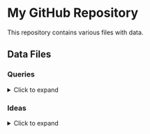 # My GitHub Repository

This repository contains various files with data.

## Data Files

### Queries

<details>
<summary>Click to expand</summary>

- [2-GetGuestConfigurationAssignmentsComplianceStatus.txt](https://github.com/ankkp/ARGQuery/blob/main/Queries/Queries/GuestConfiguration/2-GetGuestConfigurationAssignmentsComplianceStatus.txt)
- [1-GetGuestConfigurationAssignments.txt](https://github.com/ankkp/ARGQuery/blob/main/Queries/Queries/GuestConfiguration/1-GetGuestConfigurationAssignments.txt)
- [1-ComparePolicyResultswithMDCassesment](https://github.com/ankkp/ARGQuery/blob/main/Queries/Queries/MDC/Recommendations/1-ComparePolicyResultswithMDCassesment)
- [GetExtesions.txt](https://github.com/ankkp/ARGQuery/blob/main/Queries/Queries/VM/Extensions/GetExtesions.txt)
- [GetExtesions-bypublisher](https://github.com/ankkp/ARGQuery/blob/main/Queries/Queries/VM/Extensions/GetExtesions-bypublisher)
- [1-GetVmIdentityInfo.txt](https://github.com/ankkp/ARGQuery/blob/main/Queries/Queries/VM/identity/1-GetVmIdentityInfo.txt)

</details>

### Ideas

<details>
<summary>Click to expand</summary>

- [1-GetPublicIPwithListofOpenPorts.txt](https://github.com/ankkp/ARGQuery/blob/main/Ideas/Ideas/1-GetPublicIPwithListofOpenPorts.txt)

</details>
